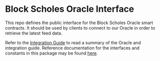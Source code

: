 # Block Scholes Oracle Interface

This repo defines the public interface for the Block Scholes Oracle smart
contracts. It should be used by clients to connect to our Oracle in order to
retrieve the latest feed data.

Refer to the [Integration Guide](https://block-scholes.gitbook.io/block-scholes)
to read a summary of the Oracle and integration guide. Reference documentation
for the interfaces and constants in this package may be found
[here](https://block-scholes.gitbook.io/block-scholes/interface).
